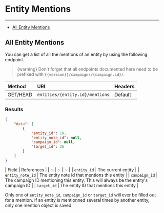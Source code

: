 # Entity Mentions

---

- [All Entity Mentions](#all-entity-mentions)

<a name="all-entity-mentions"></a>
## All Entity Mentions

You can get a list of all the mentions of an entity by using the following endpoint.

> {warning} Don't forget that all endpoints documented here need to be prefixed with `{{version}}/campaigns/{campaign.id}/`.


| Method | URI | Headers |
| :- |   :-   |  :-  |
| GET/HEAD | `entities/{entity.id}/mentions` | Default |

### Results
```json
{
    "data": [
        {
            "entity_id": 10,
            "entity_note_id": null,
            "campaign_id": null,
            "target_id": 36
        }
    ]
}
```


| Field | References |
| :- |   :-   |  :-  |
| `entity_id` | The current entity |
| `entity_note_id` | The entity note id that mentions this entity |
| `campaign_id` | The campaign ID mentioning this entity. This will always be the entity's campaign ID |
| `target_id` | The entity ID that mentions this entity |

Only one of `entity_note_id`, `campaign_id` or `target_id` will ever be filled out for a mention. If an entity is mentionned several times by another entity, only one mention object is saved.
